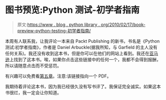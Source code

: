 # 图书预览:Python 测试-初学者指南

> 原文:[https://www . blog . python library . org/2010/02/17/book-preview-python-testing-初学者指南/](https://www.blog.pythonlibrary.org/2010/02/17/book-preview-python-testing-beginners-guide/)

本周有人联系我，让我评论一本来自 Packt Publishing 的新书，书名是《Python 测试:初学者指南》，作者是 Daniel Arbuckle(据我所知，与 Garfield 的主人没有任何关系)。我还没有收到这本书，但是你可以在他们的网站上看到。我还在[亚马逊](http://www.amazon.com/Python-Testing-Beginners-Daniel-Arbuckle/dp/1847198848/ref=sr_1_1?ie=UTF8&s=books&qid=1266414280&sr=8-1)上找到了这本书。唉，如果你点击这些链接中的任何一个，我都不会得到报酬，所以请随意点击而不受惩罚。

有兴趣可以免费看[第五章](http://www.packtpub.com/files/8846-python-testing-beginners-guide-sample-chapter-5-when-doctest-isnt-enough-unittest-to-the-rescue.pdf)。注意:该链接指向一个 PDF。

我期待着评论这本书，因为我已经很久没有写书评了。我保证完全诚实。如果这本书很烂，我一定会让你知道。